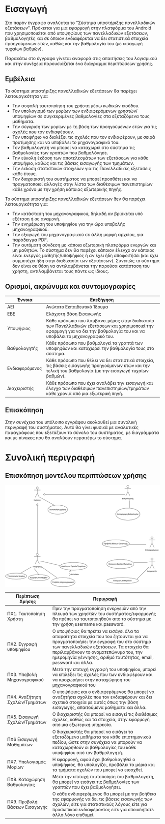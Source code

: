 # Εισαγωγή

Στο παρόν έγγραφο αναλύεται το "Σύστημα υποστήριξης πανελλαδικών εξετάσεων". Πρόκειται για μια εφαρμογή στην πλατφόρμα του Android που χρησιμοποιείται από υποψηφίους των πανελλαδικών εξετάσεων, βαθμολογητές και σε όποιον ενδιαφέρεται να δει στατιστικά στοιχεία προηγούμενων ετών, καθώς και την βαθμολογία του (με εισαγωγή τυχαίων βαθμών).

Παρακάτω στο έγγραφο γίνεται αναφορά στις απαιτήσεις του λογισμικού και στην συνέχεια παρουσιάζεται ένα διάγραμμα περιπτώσεων χρήσης.

## Εμβέλεια

Το σύστημα υποστήριξης πανελλαδικών εξετάσεων θα παρέχει λειτουργικότητα για: 

* Την ασφαλή ταυτοποίηση του χρήστη μέσω κωδικών εισόδου.
* Τον υπολογισμό των μορίων των ενδιαφερόμενων χρηστών/υποψηφίων σε συγκεκριμένες βαθμολογίες στα εξεταζόμενα τους μαθήματα.
* Την σύγκριση των μορίων με τη βάση των προηγούμενων ετών για τις σχολές που τον ενδιαφέρουν.
* Τον υποψήφιο να διαλέξει τις σχολές που τον ενδιαφέρουν, με σειρά προτίμησης και να υποβάλει το μηχανογραφικό του.
* Τον βαθμολογητή να μπορεί να καταχωρεί στο σύστημα τις βαθμολογίες των γραπτών που βαθμολόγησε.
* Την εύκολη έκδοση των αποτελεσμάτων των εξετάσεων για κάθε υποψήφιο, καθώς και τις βάσεις εισαγωγής των τμημάτων.
* Την έκδοση στατιστικών στοιχείων για τις Πανελλαδικές εξετάσεις κάθε έτους.
* Τον διαχειριστή του συστήματος να μπορεί προσθέτει και να πραγματοποιεί αλλαγές στην λίστα των διαθέσιμων πανεπιστημίων κάθε χρόνο με την χρήση κάποιας εξωτερικής πηγής.

Το σύστημα υποστήριξης πανελλαδικών εξετάσεων δεν θα παρέχει λειτουργικότητα για:

* Την κατάσταση του μηχανογραφικού, δηλαδή αν βρίσκεται υπό εξέταση ή σε αναμονή.
* Την ενημέρωση του υποψηφίου για την ώρα υποβολής μηχανογραφικού.
* Την εξαγωγή του μηχανογραφικού σε άλλη μορφή αρχείου, για παράδειγμα PDF.
* Την αυτόματη σύνδεση με κάποια εξωτερική πλατφόρμα ενεργών και μη μαθητών. Το σύστημα δεν θα παρέχει κάποιον έλεγχο αν κάποιος είναι ενεργός μαθητής/υποψήφιος ή αν έχει ήδη αποφοιτήσει (και έχει συμμετέχει ήδη στην διαδικασία των εξετάσεων). Συνεπώς το σύστημα δεν είναι σε θέση να αντιλαμβάνεται την παρούσα κατάσταση του χρήστη, αντιλαμβάνεται τους πάντε ως ίδιους.


## Ορισμοί, ακρώνυμα και συντομογραφίες

| Έννοια | Επεξήγηση |
| ------ | -------- |
| ΑΕΙ    | Ανώτατο Εκπαιδευτικό Ίδρυμα
| ΕΒΕ    | Ελάχιστη Βάση Εισαγωγής
| Υποψήφιος| Κάθε πρόσωπο που λαμβάνει μέρος στην διαδικασία των Πανελλαδικών εξετάσεων και χρησιμοποιεί την εφαρμογή για να δει την βαθμολογία του και να υποβάλει το μηχανογραφικό του.
| Βαθμολογητής| Κάθε πρόσωπο που βαθμολογεί τα γραπτά των υποψηφίων και καταχωρεί την βαθμολογία τους στο σύστημα.
| Ενδιαφερόμενος | Κάθε πρόσωπο που θέλει να δει στατιστικά στοιχεία, τις βάσεις εισαγωγής προηγούμενων ετών και την τελική του βαθμολογία (με την εισαγωγή τυχαίων βαθμών).
|Διαχειριστής | Κάθε πρόσωπο που έχει αναλάβει την εισαγωγή και έλεγχο των διαθέσιμων πανεπιστημίων/τμημάτων κάθε χρονιά από μια εξωτερική πηγή.

## Επισκόπηση
Στην συνέχεια του υπόλοιπο εγγράφου ακολουθεί μια συνολική περιγραφή του συστήματος. Αυτό θα γίνει φυσικά με αναλυτικές παραγράφους που εξετάζουν το σύνολο του συστήματος, με διαγράμματα και με πίνακες που θα αναλύουν περαιτέρω το σύστημα.

# Συνολική περιγραφή

## Επισκόπηση μοντέλου περιπτώσεων χρήσης

![Διάγραμμα περιπτώσεων χρήσης](uml/requirements/use-case-diagram1.png)


| Περίπτωση Χρήσης | Περιγραφή |
| --------------   | --------- |
| ΠΧ1. Ταυτοποίηση Χρήστη | Πριν την πραγματοποίηση ενεργειών από την πλευρά των χρηστών του συστήματος/εφαρμογής θα πρέπει να ταυτοποιηθούν απο το σύστημα με την χρήση username και password. |
| ΠΧ2. Εγγραφή υποψηφίου | Ο υποψήφιος θα πρέπει να εισάγει όλα τα απαραίτητα στοιχεία που του ζητούνται για να πραγματοποιήσει την εγγραφή του στο σύστημα των πανελλαδικών εξετάσεων. Τα στοιχεία θα περιλαμβάνουν το ονοματεπώνυμο του, την ημερομηνία γέννησης, αριθμό ταυτότητας, email, password και άλλα. |
| ΠΧ3. Υποβολή Μηχανογραφικού | Μετά την επιτυχή εγγραφή του υποψηφίου, μπορεί να επιλέξει τις σχολές που των ενδιαφέρουν και να προχωρήσει στην καταχώρηση του μηχανογραφικού του|
| ΠΧ4. Αναζήτηση Σχολών/Τμημάτων | Ο υποψήφιος και ο ενδιαφερόμενος θα μπορεί να αναζητήσει σχολές που τον ενδιαφέρουν και δει σχετικά στοιχεία με αυτές όπως την βάση εισαγωγής, απαιτούμενα μαθήματα και άλλα. |
| ΠΧ5. Εισαγωγή Σχολών/Τμημάτων | Ο διαχειριστής θα μπορεί να εισαγεί τις διαθέσιμες σχολές, καθώς και τα στοιχεία, στην εφαρμογή από μια εξωτερική υπηρεσία. |
| ΠΧ6 Εισαγωγή Μαθημάτων | Ο διαχειριστής θα μπορεί να εισάγει τα εξεταζόμενα μαθήματα του κάθε επιστημονικού πεδίου, ώστε στην συνέχεια να μπορούν να καταχωρηθούν οι βαθμολογίες του κάθε υποψηφίου από τον βαθμολογητή. |
| ΠΧ7. Υπολογισμός Μορίων | Η εφαρμογή, αφού έχει βαθμολογηθεί ο υποψήφιος, θα υπολογίζει, προβάλει τα μόρια και τα τμήματα σχολών που μπορεί να εισαχθεί. |
| ΠΧ8. Καταχώρηση Βαθμολογίας | Μέτα την επιτυχή ταυτοποίηση του βαθμολογητή, θα μπορεί να εισάγει τις βαθμολογίες των γραπτών που έχει βαθμολογήσει.|
| ΠΧ9. Προβολή Βάσεων Εισαγωγής | Ο κάθε ενδιαφερόμενος θα μπορεί με την βοήθεια της εφαρμογής να δει τις βάσεις εισαγωγής των σχολών, είτε για στατιστικούς λόγους είτε για προσωπικού ενδιαφέροντος είτε για οποιοδήποτε άλλο λόγο επιθυμεί. |
